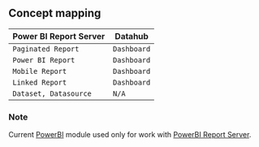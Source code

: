 ## Concept mapping 

| Power BI Report Server    | Datahub             |                                                                                               
| ------------------------- | ------------------- |
| `Paginated Report`        | `Dashboard`         |
| `Power BI Report`         | `Dashboard`         |
| `Mobile Report`           | `Dashboard`         |
| `Linked Report`           | `Dashboard`         |
| `Dataset, Datasource`     | `N/A`               |

### Note

Current [PowerBI](https://powerbi.microsoft.com/en-us/what-is-power-bi/) module used only for work with [PowerBI Report Server](https://powerbi.microsoft.com/en-us/report-server/).
